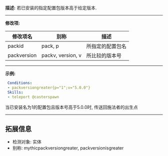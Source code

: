 **描述:** 若已安装的指定配置包版本高于给定版本.

---

**修改项:**

| 修改项名  | 别称           | 描述                      |
| --------- | -------------  | ------------------------- |
| packid | pack, p | 所指定的配置包名 |
| packversion | packv, version, v | 所比较的版本号 |

---

**示例:**

```yaml
 Conditions:
 - packversiongreater{p="1";v="5.0.0"}
 Skills:
 - teleport @casterspawn
```
当已安装名为1的配置包且版本号高于5.0.0时, 传送回施法者的出生点

---

拓展信息
---

- 检测对象: 实体
- 别称: mythicpackversiongreater, packversionisgreater